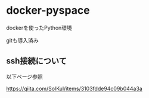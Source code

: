 # docker-pyspace

dockerを使ったPython環境

gitも導入済み

## ssh接続について

以下ページ参照

<https://qiita.com/SolKul/items/3103fdde94c09b044a3a>